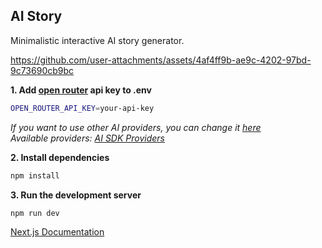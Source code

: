 ## AI Story

Minimalistic interactive AI story generator.

https://github.com/user-attachments/assets/4af4ff9b-ae9c-4202-97bd-9c73690cb9bc

**1. Add [open router](https://openrouter.ai/) api key to .env**

```bash
OPEN_ROUTER_API_KEY=your-api-key
```

_If you want to use other AI providers, you can change it [here](https://github.com/SidKH/ai-story/blob/main/app/api/chat/route.tsx#L15)_  
_Available providers: [AI SDK Providers](https://ai-sdk.dev/providers/ai-sdk-providers)_

**2. Install dependencies**

```bash
npm install
```

**3. Run the development server**

```bash
npm run dev
```

[Next.js Documentation](https://nextjs.org/docs)
